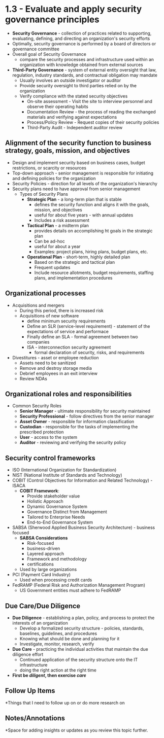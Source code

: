 # 1.3 - Evaluate and apply security governance principles
- **Security Governance** - collection of practices related to supporting, evaluating, defining, and directing an organization's security efforts
- Optimally, security governance is performed by a board of directors or governance committee
- Overall goal of Security Governance
	- compare the security processes and infrastructure used within an organization with knowledge obtained from external sources
- **Third-Party Governance** - system of external entity oversight that law, regulation, industry standards, and contractual obligation may mandate
	- Usually involves an outside investigator or auditor
	- Provide security oversight to third parties relied on by the organization
	- Verify compliance with the stated security objectives
		- On-site assessment - Visit the site to interview personnel and observe their operating habits
		- Documentation Review - the process of reading the exchanged materials and verifying against expectations
		- Process/Policy Review - Request copies of their security policies
		- Third-Party Audit - Independent auditor review
## Alignment of the security function to business strategy, goals, mission, and objectives
- Design and implement security based on business cases, budget restrictions, or scarcity or resources
- Top-down approach - senior management is responsible for initiating and defining policies for the organization
- Security Policies - direction for all levels of the organization's hierarchy
- Security plans need to have approval from senior management
	- Types of Security Plans
		- **Strategic Plan** - a long-term plan that is stable
			- defines the security function and aligns it with the goals, mission, and objectives
			- useful for about five years - with annual updates
			- Includes a risk assessment
		- **Tactical Plan** - a midterm plan
			- provides details on accomplishing ht goals in the strategic plan
			- Can be ad-hoc
			- useful for about a year
			- Examples: project plans, hiring plans, budget plans, etc.
		- **Operational Plan** - short-term, highly detailed plan
			- Based on the strategic and tactical plan
			- Frequent updates
			- Include resource allotments, budget requirements, staffing plans, and implementation procedures
## Organizational processes
- Acquisitions and mergers
	- During this period, there is increased risk
	- Acquisitions of new software
		- define minimum security requirements
		- Define an SLR (service-level requirement) - statement of the expectations of service and performace
		- Finally define an SLA - formal agreement between two companies
		- ISA - interconnection security agreement
			- formal declaration of security, risks, and requirements
- Divestitures - asset or employee reduction
	- Assets need to be sanitized
	- Remove and destroy storage media
	- Debrief employees in an exit interview
	- Review NDAs
## Organizational roles and responsibilities
- Common Security Roles
	- **Senior Manager** - ultimate responsibility for security maintained
	- **Security Professional** - follow directives from the senior manager
	- **Asset Owner** - responsible for information classification
	- **Custodian** - responsible for the tasks of implementing the prescribed protection
	- **User** - access to the system
	- **Auditor** - reviewing and verifying the security policy
##  Security control frameworks
- ISO (International Organization for Standardization) 
- NIST (National Institute of Standards and Technology)
- COBIT (Control Objectives for Information and Related Technology) - ISACA
	- **COBIT Framework**:
		- Provide stakeholder value
		- Holistic Approach
		- Dynamic Governance System
		- Governance Distinct from Management
		- Tailored to Enterprise Needs
		- End-to-End Governance System
- SABSA (Sherwood Applied Business Security Architecture) - business focused
	- **SABSA Considerations**
		- Risk-focused
		- business-driven
		- Layered approach
		- Framework and methodology
		- certifications
	- Used by large organizations
- PCI (Payment Card Industry)
	- Used when processing credit cards
- FedRAMP (Federal Risk and Authorization Management Program)
	- US Government entities must adhere to FedRAMP
## Due Care/Due Diligence
- **Due Diligence** - establishing a plan, policy, and process to protect the interests of an organization
	- Develop a formalized security structure - policies, standards, baselines, guidelines, and procedures
	- Knowing what should be done and planning for it
	- Investigate, monitor, research, verify
- **Due Care** - practicing the individual activities that maintain the due diligence effort
	- Continued application of the security structure onto the IT infrastructure
	- doing the right action at the right time
- **First be *diligent*, then exercise *care***



## Follow Up Items
*Things that I need to follow up on or do more research on

## Notes/Annotations
*Space for adding insights or updates as you review this topic further.
